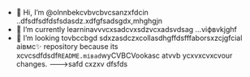 - 👋 Hi, I’m @olnnbekcvbvcbvcsanzxfdcin ..dfsdfsdfdsfsdasdz.xdfgfsadsgdx,mhghgjn
- 🌱 I’m currently learninavvvcxsadcvxsdzvcxadsvdsag ...vіфвvkjghf
- 💞️ I’m looking tovbccbgd sdxzasdczxcollasdhgffdsfffaborsxzcjgfcial аівмс✨ repository because its xcvcsdfdsdf`README.mіваd`wyCVBCVookasc atvvb ycxvxcvxcvour changes.
--->safd
cxzxv
dfsfds
